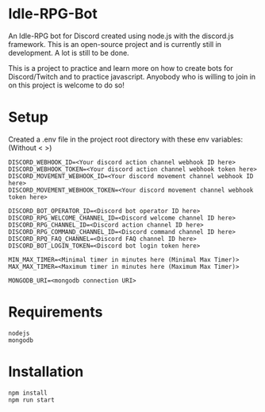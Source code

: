 # Idle-RPG-Bot
An Idle-RPG bot for Discord created using node.js with the discord.js framework.
This is an open-source project and is currently still in development. A lot is still to be done.

This is a project to practice and learn more on how to create bots for Discord/Twitch and to practice javascript.
Anyobody who is willing to join in on this project is welcome to do so!

# Setup
Created a .env file in the project root directory with these env variables: (Without < >)
```
DISCORD_WEBHOOK_ID=<Your discord action channel webhook ID here>
DISCORD_WEBHOOK_TOKEN=<Your discord action channel webhook token here>
DISCORD_MOVEMENT_WEBHOOK_ID=<Your discord movement channel webhook ID here>
DISCORD_MOVEMENT_WEBHOOK_TOKEN=<Your discord movement channel webhook token here>

DISCORD_BOT_OPERATOR_ID=<Discord bot operator ID here>
DISCORD_RPG_WELCOME_CHANNEL_ID=<Discord welcome channel ID here>
DISCORD_RPG_CHANNEL_ID=<Discord action channel ID here>
DISCORD_RPG_COMMAND_CHANNEL_ID=<Discord command channel ID here>
DISCORD_RPQ_FAQ_CHANNEL=<Discord FAQ channel ID here>
DISCORD_BOT_LOGIN_TOKEN=<Discord bot login token here>

MIN_MAX_TIMER=<Minimal timer in minutes here (Minimal Max Timer)>
MAX_MAX_TIMER=<Maximum timer in minutes here (Maximum Max Timer)>

MONGODB_URI=<mongodb connection URI>
```

# Requirements
```
nodejs
mongodb
```

# Installation
```
npm install
npm run start
```